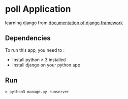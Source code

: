 # poll Application
learning django from [documentation of django framework](https://docs.djangoproject.com/)
## Dependencies
To run this app, you need to :  
* install python ≥ 3 installed
* install django on your python app
## Run 
```
> python3 manage.py runserver 
```
